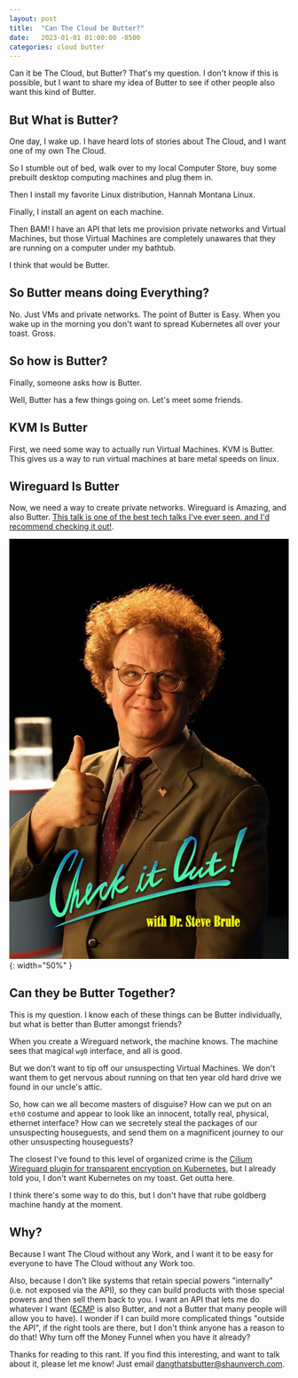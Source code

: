 ```yaml
---
layout: post
title:  "Can The Cloud be Butter?"
date:   2023-01-01 01:00:00 -0500
categories: cloud butter
---
```

Can it be The Cloud, but Butter? That's my question. I don't know if this is
possible, but I want to share my idea of Butter to see if other people also want
this kind of Butter.

## But What is Butter?

One day, I wake up. I have heard lots of stories about The Cloud, and I want one
of my own The Cloud.

So I stumble out of bed, walk over to my local Computer Store, buy some prebuilt
desktop computing machines and plug them in.

Then I install my favorite Linux distribution, Hannah Montana Linux.

Finally, I install an agent on each machine.

Then BAM! I have an API that lets me provision private networks and Virtual
Machines, but those Virtual Machines are completely unawares that they are
running on a computer under my bathtub.

I think that would be Butter.

## So Butter means doing Everything?

No. Just VMs and private networks. The point of Butter is Easy. When you wake up
in the morning you don't want to spread Kubernetes all over your toast. Gross.

## So how is Butter?

Finally, someone asks how is Butter.

Well, Butter has a few things going on. Let's meet some friends.

## KVM Is Butter

First, we need some way to actually run Virtual Machines. KVM is Butter. This
gives us a way to run virtual machines at bare metal speeds on linux.

## Wireguard Is Butter

Now, we need a way to create private networks. Wireguard is Amazing, and also
Butter. [This talk is one of the best tech talks I've ever seen, and I'd
recommend checking it out!](https://www.youtube.com/watch?v=88GyLoZbDNw).

![Check it out!](/assets/images/check-it-out.jpg){: width="50%" }

## Can they be Butter Together?

This is my question. I know each of these things can be Butter individually, but
what is better than Butter amongst friends?

When you create a Wireguard network, the machine knows. The machine sees that
magical `wg0` interface, and all is good.

But we don't want to tip off our unsuspecting Virtual Machines. We don't want
them to get nervous about running on that ten year old hard drive we found in
our uncle's attic.

So, how can we all become masters of disguise? How can we put on an `eth0`
costume and appear to look like an innocent, totally real, physical, ethernet
interface? How can we secretely steal the packages of our unsuspecting
houseguests, and send them on a magnificent journey to our other unsuspecting
houseguests?

The closest I've found to this level of organized crime is the [Cilium Wireguard
plugin for transparent encryption on
Kubernetes](https://docs.cilium.io/en/v1.12/gettingstarted/encryption-wireguard/),
but I already told you, I don't want Kubernetes on my toast. Get outta here.

I think there's some way to do this, but I don't have that rube goldberg machine handy at the moment.

## Why?

Because I want The Cloud without any Work, and I want it to be easy for everyone
to have The Cloud without any Work too.

Also, because I don't like systems that retain special powers "internally" (i.e.
not exposed via the API), so they can build products with those special powers
and then sell them back to you. I want an API that lets me do whatever I want
([ECMP](https://en.wikipedia.org/wiki/Equal-cost_multi-path_routing) is also
Butter, and not a Butter that many people will allow you to have).  I wonder if
I can build more complicated things "outside the API", if the right tools are
there, but I don't think anyone has a reason to do that! Why turn off the Money
Funnel when you have it already?

Thanks for reading to this rant. If you find this interesting, and want to talk
about it, please let me know! Just email dangthatsbutter@shaunverch.com.
